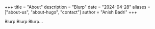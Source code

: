 +++
title = "About"
description = "Blurp"
date = "2024-04-28"
aliases = ["about-us", "about-hugo", "contact"]
author = "Anish Badri"
+++

Blurp Blurp Blurp...
